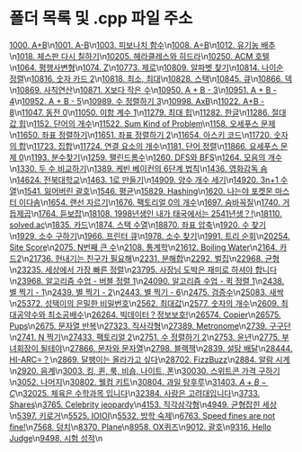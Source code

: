 # 폴더 목록 및 .cpp 파일 주소

[1000. A+B](./1000.%20A+B/1000.%20A+B.cpp)\n[1001. A-B](./1001.%20A-B/1001.%20A-B.cpp)\n[1003. 피보나치 함수](./1003.%20피보나치%20함수/1003.%20피보나치%20함수.cpp)\n[1008. A÷B](./1008.%20A÷B/1008.%20A÷B.cpp)\n[1012. 유기농 배추](./1012.%20유기농%20배추/1012.%20유기농%20배추.cpp)\n[1018. 체스판 다시 칠하기](./1018.%20체스판%20다시%20칠하기/1018.%20체스판%20다시%20칠하기.cpp)\n[10205. 헤라클레스와 히드라](./10205.%20헤라클레스와%20히드라/10205.%20헤라클레스와%20히드라.cpp)\n[10250. ACM 호텔](./10250.%20ACM%20호텔/10250.%20ACM%20호텔.cpp)\n[1064. 평행사변형](./1064.%20평행사변형/1064.%20평행사변형.cpp)\n[1074. Z](./1074.%20Z/1074.%20Z.cpp)\n[10773. 제로](./10773.%20제로/10773.%20제로.cpp)\n[10809. 알파벳 찾기](./10809.%20알파벳%20찾기/10809.%20알파벳%20찾기.cpp)\n[10814. 나이순 정렬](./10814.%20나이순%20정렬/10814.%20나이순%20정렬.cpp)\n[10816. 숫자 카드 2](./10816.%20숫자%20카드%202/10816.%20숫자%20카드%202.cpp)\n[10818. 최소, 최대](./10818.%20최소,%20최대/10818.%20최소,%20최대.cpp)\n[10828. 스택](./10828.%20스택/10828.%20스택.cpp)\n[10845. 큐](./10845.%20큐/10845.%20큐.cpp)\n[10866. 덱](./10866.%20덱/10866.%20덱.cpp)\n[10869. 사칙연산](./10869.%20사칙연산/10869.%20사칙연산.cpp)\n[10871. X보다 작은 수](./10871.%20X보다%20작은%20수/10871.%20X보다%20작은%20수.cpp)\n[10950. A + B - 3](./10950.%20A%20+%20B%20-%203/10950.%20A%20+%20B%20-%203.cpp)\n[10951. A + B - 4](./10951.%20A%20+%20B%20-%204/10951.%20A%20+%20B%20-%204.cpp)\n[10952. A + B - 5](./10952.%20A%20+%20B%20-%205/10952.%20A%20+%20B%20-%205.cpp)\n[10989. 수 정렬하기 3](./10989.%20수%20정렬하기%203/10989.%20수%20정렬하기%203.cpp)\n[10998. AxB](./10998.%20AxB/10998.%20AxB.cpp)\n[11022. A+B - 8](./11022.%20A+B%20-%208/11022.%20A+B%20-%208.cpp)\n[11047. 동전 0](./11047.%20동전%200/11047.%20동전%200.cpp)\n[11050. 이항 계수 1](./11050.%20이항%20계수%201/11050.%20이항%20계수%201.cpp)\n[11279. 최대 힙](./11279.%20최대%20힙/11279.%20최대%20힙.cpp)\n[11282. 한글](./11282.%20한글/11282.%20한글.cpp)\n[11286. 절대값 힙](./11286.%20절대값%20힙/11286.%20절대값%20힙.cpp)\n[1152. 단어의 개수](./1152.%20단어의%20개수/1152.%20단어의%20개수.cpp)\n[11522. Sum Kind of Problem](./11522.%20Sum%20Kind%20of%20Problem/11522.%20Sum%20Kind%20of%20Problem.cpp)\n[1158. 오세푸스 문제](./1158.%20오세푸스%20문제/1158.%20오세푸스%20문제.cpp)\n[11650. 좌표 정렬하기](./11650.%20좌표%20정렬하기/11650.%20좌표%20정렬하기.cpp)\n[11651. 좌표 정렬하기 2](./11651.%20좌표%20정렬하기%202/11651.%20좌표%20정렬하기%202.cpp)\n[11654. 아스키 코드](./11654.%20아스키%20코드/11654.%20아스키%20코드.cpp)\n[11720. 숫자의 합](./11720.%20숫자의%20합/11720.%20숫자의%20합.cpp)\n[11723. 집합](./11723.%20집합/11723.%20집합.cpp)\n[11724. 연결 요소의 개수](./11724.%20연결%20요소의%20개수/11724.%20연결%20요소의%20개수.cpp)\n[1181. 단어 정렬](./1181.%20단어%20정렬/1181.%20단어%20정렬.cpp)\n[11866. 요세푸스 문제 0](./11866.%20요세푸스%20문제%200/11866.%20요세푸스%20문제%200.cpp)\n[1193. 분수찾기](./1193.%20분수찾기/1193.%20분수찾기.cpp)\n[1259. 팰린드롬수](./1259.%20팰린드롬수/1259.%20팰린드롬수.cpp)\n[1260. DFS와 BFS](./1260.%20DFS와%20BFS/1260.%20DFS와%20BFS.cpp)\n[1264. 모음의 개수](./1264.%20모음의%20개수/1264.%20모음의%20개수.cpp)\n[1330. 두 수 비교하기](./1330.%20두%20수%20비교하기/1330.%20두%20수%20비교하기.cpp)\n[1389. 케빈 베이컨의 6단계 법칙](./1389.%20케빈%20베이컨의%206단계%20법칙/1389.%20케빈%20베이컨의%206단계%20법칙.cpp)\n[1436. 영화감독 숌](./1436.%20영화감독%20숌/1436.%20영화감독%20숌.cpp)\n[14624. 전북대학교](./14624.%20전북대학교/14624.%20전북대학교.cpp)\n[1463. 1로 만들기](./1463.%201로%20만들기/1463.%201로%20만들기.cpp)\n[14909. 양수 개수 세기](./14909.%20양수%20개수%20세기/14909.%20양수%20개수%20세기.cpp)\n[14920. 3n+1 수열](./14920.%203n+1%20수열/14920.%203n+1%20수열.cpp)\n[1541. 잃어버린 괄호](./1541.%20잃어버린%20괄호/1541.%20잃어버린%20괄호.cpp)\n[1546. 평균](./1546.%20평균/1546.%20평균.cpp)\n[15829. Hashing](./15829.%20Hashing/15829.%20Hashing.cpp)\n[1620. 나는야 포켓몬 마스터 이다솜](./1620.%20나는야%20포켓몬%20마스터%20이다솜/1620.%20나는야%20포켓몬%20마스터%20이다솜.cpp)\n[1654. 랜선 자르기](./1654.%20랜선%20자르기/1654.%20랜선%20자르기.cpp)\n[1676. 팩토리얼 0의 개수](./1676.%20팩토리얼%200의%20개수/1676.%20팩토리얼%200의%20개수.cpp)\n[1697. 숨바꼭질](./1697.%20숨바꼭질/1697.%20숨바꼭질.cpp)\n[1740. 거듭제곱](./1740.%20거듭제곱/1740.%20거듭제곱.cpp)\n[1764. 듣보잡](./1764.%20듣보잡/1764.%20듣보잡.cpp)\n[18108. 1998년생인 내가 태국에서는 2541년생？!](./18108.%201998년생인%20내가%20태국에서는%202541년생？!/18108.%201998년생인%20내가%20태국에서는%202541년생？!.cpp)\n[18110. solved.ac](./18110.%20solved.ac/18110.%20solved.ac.cpp)\n[1835. 카드](./1835.%20카드/1835.%20카드.cpp)\n[1874. 스택 수열](./1874.%20스택%20수열/1874.%20스택%20수열.cpp)\n[18870. 좌표 압축](./18870.%20좌표%20압축/18870.%20좌표%20압축.cpp)\n[1920. 수 찾기](./1920.%20수%20찾기/1920.%20수%20찾기.cpp)\n[1929. 소수 구하기](./1929.%20소수%20구하기/1929.%20소수%20구하기.cpp)\n[1966. 프린터 큐](./1966.%20프린터%20큐/1966.%20프린터%20큐.cpp)\n[1978. 소수 찾기](./1978.%20소수%20찾기/1978.%20소수%20찾기.cpp)\n[1991. 트리 순회](./1991.%20트리%20순회/1991.%20트리%20순회.cpp)\n[20254. Site Score](./20254.%20Site%20Score/20254.%20Site%20Score.cpp)\n[2075. N번째 큰 수](./2075.%20N번째%20큰%20수/2075.%20N번째%20큰%20수.cpp)\n[2108. 통계학](./2108.%20통계학/2108.%20통계학.cpp)\n[21612. Boiling Water](./21612.%20Boiling%20Water/21612.%20Boiling%20Water.cpp)\n[2164. 카드2](./2164.%20카드2/2164.%20카드2.cpp)\n[21736. 헌내기는 친구가 필요해](./21736.%20헌내기는%20친구가%20필요해/21736.%20헌내기는%20친구가%20필요해.cpp)\n[2231. 분해합](./2231.%20분해합/2231.%20분해합.cpp)\n[2292. 벌집](./2292.%20벌집/2292.%20벌집.cpp)\n[22968. 균형](./22968.%20균형/22968.%20균형.cpp)\n[23235. 세상에서 가장 빠른 정렬](./23235.%20세상에서%20가장%20빠른%20정렬/23235.%20세상에서%20가장%20빠른%20정렬.cpp)\n[23795. 사장님 도박은 재미로 하셔야 합니다](./23795.%20사장님%20도박은%20재미로%20하셔야%20합니다/23795.%20사장님%20도박은%20재미로%20하셔야%20합니다.cpp)\n[23968. 알고리즘 수업 - 버블 정렬 1](./23968.%20알고리즘%20수업%20-%20버블%20정렬%201/23968.%20알고리즘%20수업%20-%20버블%20정렬%201.cpp)\n[24090. 알고리즘 수업 - 퀵 정렬 1](./24090.%20알고리즘%20수업%20-%20퀵%20정렬%201/24090.%20알고리즘%20수업%20-%20퀵%20정렬%201.cpp)\n[2438. 별 찍기 - 1](./2438.%20별%20찍기%20-%201/2438.%20별%20찍기%20-%201.cpp)\n[2439. 별 찍기 - 2](./2439.%20별%20찍기%20-%202/2439.%20별%20찍기%20-%202.cpp)\n[2443. 별 찍기 - 6](./2443.%20별%20찍기%20-%206/2443.%20별%20찍기%20-%206.cpp)\n[2475. 검증수](./2475.%20검증수/2475.%20검증수.cpp)\n[25083. 새싹](./25083.%20새싹/25083.%20새싹.cpp)\n[25372. 성택이의 은밀한 비밀번호](./25372.%20성택이의%20은밀한%20비밀번호/25372.%20성택이의%20은밀한%20비밀번호.cpp)\n[2562. 최대값](./2562.%20최대값/2562.%20최대값.cpp)\n[2577. 숫자의 개수](./2577.%20숫자의%20개수/2577.%20숫자의%20개수.cpp)\n[2609. 최대공약수와 최소공배수](./2609.%20최대공약수와%20최소공배수/2609.%20최대공약수와%20최소공배수.cpp)\n[26264. 빅데이터？정보보호!](./26264.%20빅데이터？정보보호!/26264.%20빅데이터？정보보호!.cpp)\n[26574. Copier](./26574.%20Copier/26574.%20Copier.cpp)\n[26575. Pups](./26575.%20Pups/26575.%20Pups.cpp)\n[2675. 문자열 반복](./2675.%20문자열%20반복/2675.%20문자열%20반복.cpp)\n[27323. 직사각형](./27323.%20직사각형/27323.%20직사각형.cpp)\n[27389. Metronome](./27389.%20Metronome/27389.%20Metronome.cpp)\n[2739. 구구단](./2739.%20구구단/2739.%20구구단.cpp)\n[2741. N 찍기](./2741.%20N%20찍기/2741.%20N%20찍기.cpp)\n[27433. 팩토리얼 2](./27433.%20팩토리얼%202/27433.%20팩토리얼%202.cpp)\n[2751. 수 정렬하기 2](./2751.%20수%20정렬하기%202/2751.%20수%20정렬하기%202.cpp)\n[2753. 윤년](./2753.%20윤년/2753.%20윤년.cpp)\n[2775. 부녀회장이 될테야](./2775.%20부녀회장이%20될테야/2775.%20부녀회장이%20될테야.cpp)\n[27866. 문자와 문자열](./27866.%20문자와%20문자열/27866.%20문자와%20문자열.cpp)\n[2798. 블랙잭](./2798.%20블랙잭/2798.%20블랙잭.cpp)\n[2839. 설탕 배달](./2839.%20설탕%20배달/2839.%20설탕%20배달.cpp)\n[28444. HI-ARC=？](./28444.%20HI-ARC=？/28444.%20HI-ARC=？.cpp)\n[2869. 달팽이는 올라가고 싶다](./2869.%20달팽이는%20올라가고%20싶다/2869.%20달팽이는%20올라가고%20싶다.cpp)\n[28702. FizzBuzz](./28702.%20FizzBuzz/28702.%20FizzBuzz.cpp)\n[2884. 알람 시계](./2884.%20알람%20시계/2884.%20알람%20시계.cpp)\n[2920. 음계](./2920.%20음계/2920.%20음계.cpp)\n[3003. 킹, 퀸, 룩, 비숍, 나이트, 폰](./3003.%20킹,%20퀸,%20룩,%20비숍,%20나이트,%20폰/3003.%20킹,%20퀸,%20룩,%20비숍,%20나이트,%20폰.cpp)\n[30030. 스위트콘 가격 구하기](./30030.%20스위트콘%20가격%20구하기/30030.%20스위트콘%20가격%20구하기.cpp)\n[3052. 나머지](./3052.%20나머지/3052.%20나머지.cpp)\n[30802. 웰컴 키트](./30802.%20웰컴%20키트/30802.%20웰컴%20키트.cpp)\n[30804. 과일 탕후루](./30804.%20과일%20탕후루/30804.%20과일%20탕후루.cpp)\n[31403. $A + B - C$](./31403.%20$A%20+%20B%20-%20C$/31403.%20$A%20+%20B%20-%20C$.cpp)\n[32025. 체육은 수학과목 입니다](./32025.%20체육은%20수학과목%20입니다/32025.%20체육은%20수학과목%20입니다.cpp)\n[32384. 사랑은 고려대입니다](./32384.%20사랑은%20고려대입니다/32384.%20사랑은%20고려대입니다.cpp)\n[3733. Shares](./3733.%20Shares/3733.%20Shares.cpp)\n[3765. Celebrity jeopardy](./3765.%20Celebrity%20jeopardy/3765.%20Celebrity%20jeopardy.cpp)\n[4153. 직각삼각형](./4153.%20직각삼각형/4153.%20직각삼각형.cpp)\n[4949. 균형잡힌 세상](./4949.%20균형잡힌%20세상/4949.%20균형잡힌%20세상.cpp)\n[5397. 키로거](./5397.%20키로거/5397.%20키로거.cpp)\n[5525. IOIOI](./5525.%20IOIOI/5525.%20IOIOI.cpp)\n[5532. 방학 숙제](./5532.%20방학%20숙제/5532.%20방학%20숙제.cpp)\n[6763. Speed fines are not fine!](./6763.%20Speed%20fines%20are%20not%20fine!/6763.%20Speed%20fines%20are%20not%20fine!.cpp)\n[7568. 덩치](./7568.%20덩치/7568.%20덩치.cpp)\n[8370. Plane](./8370.%20Plane/8370.%20Plane.cpp)\n[8958. OX퀴즈](./8958.%20OX퀴즈/8958.%20OX퀴즈.cpp)\n[9012. 괄호](./9012.%20괄호/9012.%20괄호.cpp)\n[9316. Hello Judge](./9316.%20Hello%20Judge/9316.%20Hello%20Judge.cpp)\n[9498. 시험 성적](./9498.%20시험%20성적/9498.%20시험%20성적.cpp)\n
